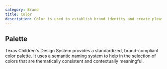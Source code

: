 ```yaml
---
category: Brand
title: Color
description: Color is used to establish brand identity and create pleasing designs. It can also be used to convey meaning and tone, as well as influence focus and emotion. Used inconsistently or improperly, color can negatively impact user experience or brand integrity.
---
```


## Palette
Texas Children's Design System provides a standardized, brand-compliant color palette. It uses a semantic naming system to help in the selection of colors that are thematically consistent and contextually meaningful.

<style>
.color-palette {
  font-family: var(--tcds-font-sans-serif);
  margin: 1rem 0 3rem;
}

.color-palette code {
  background: none;
  border: none;
}

.color-palette dt {
  font-weight: normal;
}

.color-palette .hex {
  font-weight: bold;
}

.color-palette .cmyk {
  color: var(--tcds-color-gray-3);
  font-size: var(--tcds-font-size-small);
}

.swatch {
  aspect-ratio: 2 / 1;
  border-radius: 10px;
}

.swatch--white {
  box-shadow: 0 5px 10px -2px rgba(0, 0, 0, .05);
}
</style>

<!--twig
{% set colors = {
  "Primary": [
    {
      token: "red",
      hex: "#DA2530",
      cmyk: "C0 M100 Y95 K3",
    },
    {
      token: "red-2",
      hex: "#CC111C",
      cmyk: "C0 M90 Y85 K20",
    },
    {
      token: "red-3",
      hex: "#B70F19",
      cmyk: "C0 M92 Y86 K28",
    },
    {
      token: "pink",
      hex: "#FFF7F7",
      cmyk: "C2 M4 Y3 K0",
    },
    {
      token: "pink-2",
      hex: "#F2E6E6",
      cmyk: "C4 M8 Y5 K0",
    },
  ],
  "Secondary": [
    {
      token: "navy",
      hex: "#122840",
      cmyk: "C100 M40 Y0 K82",
    },
    {
      token: "baby-blue",
      hex: "#F5FAFF",
      cmyk: "C7 M2 Y1 K0",
    },
    {
      token: "baby-blue-2",
      hex: "#DDE7Ef",
      cmyk: "C11 M3 Y1 K1",
    },
  ],
  "Tertiary": [
    {
      token: "gray",
      hex: "#EAEAEA",
      cmyk: "C0 M0 Y0 K8",
    },
    {
      token: "gray-2",
      hex: "#A8A8A8",
      cmyk: "C0 M0 Y0 K34",
    },
    {
      token: "gray-3",
      hex: "#555555",
      cmyk: "C0 M0 Y0 K66",
    },
    {
      token: "gray-4",
      hex: "#1A1A1A",
      cmyk: "C0 M0 Y0 K90",
    },
  ]
} %}

<div class="color-palette grid column-gap-m row-gap-xs" style="--grid-columns: 3">
  {% for category, palette in colors %}
    <div class="column-full">
      <p class="font-weight-bold" style="margin-top: 2rem">{{ category }}</p>
    </div>
    {% for color in palette %}
      <div class="column-1 flex flex--column flex--no-wrap gap-xs">
        <div class="swatch swatch--{{ color.token }}" style="background: var(--tcds-color-{{ color.token }})"></div>
        <code>{{ color.token }}</code>
        <span class="hex">
          <span class="visually-hidden">Hex code</span> {{ color.hex }}
        </span>
        {% if color.cmyk %}
          <span class="cmyk">{{ color.cmyk }}</span>
        {% endif %}
      </div>
    {% endfor %}
  {% endfor %}
</div>
twig-->